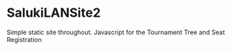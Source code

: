 # SalukiLANSite2


Simple static site throughout. 
Javascript for the Tournament Tree and Seat Registration
